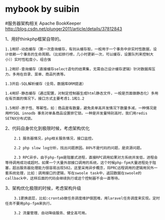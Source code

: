 # mybook by suibin
#服务器架构相关
Apache BookKeeper
http://blog.csdn.net/plunger2011/article/details/37812843


1、用好thinkphp框架自带的。

	1.1用好-动态缓存（第一次查询缓存，有则从缓存取，一般用于一个事务中非实时性数据，设计依赖一个事务的生命周期。（比如排行榜，几小时更新一次，可以缓存，设置队列来控制大小））实时性粒度小，组合强
	
	1.2用好-查询缓存（直接缓存select语句的结果集，无需自己设计缓存逻辑）针对数据库压力。多用在目录、菜单、商品列表等。
	
	1.3开启-SQL解析缓存（全局，数据库ORM提速）
	
	1.4用好-静态缓存（通过配置，对制定控制器生成html静态文件，一般是页面做静态化）多用在有页面的情况下。接口方式主要考虑1.1和1.2
	
	1.5用好-原子性、等幂性。如：商品是有数量，避免卖单高并发情况下数量多减，一种情况是用MYSQL innodb 事务对单条商品设置排它锁。一种是并发量特别高时，我们用redis SETNX分布式锁。


2、代码自身优化到极限时候，考虑架构优化

        2.1 服务器情况，php相关服务情况，接口监控。

        2.2 php slow log分析，找出问题原因。80%不是代码的问题，是资源问题。
	
        2.3 RPC异步。由于php-fpm是阻塞式进程，直接RPC调用如果对方系统并发低，进程会等待调用成功或超时。如果一个大量外部接口调用的系统，这个时候php-fpm大量进程处于阻塞，超出服务器处理能力很容易出现502。这里采用异步概念，将PRC远程调用的逻辑用另外一套系统处理，比如：调用接口的逻辑，写在swoole task中，返回数据在swoole的 callback中，这样后面的代码会继续执行或这个控制器不会一直等待。
	
	
3、架构优化极限的时候，考虑架构升级

        3.1更换底层，比如:crontab做任务调度维护很困难，用laravel任务调度来实现。定时任务不要用php-fpm来执行。
   
        3.2 流量管理、自动降级服务、健全高可用。
   
